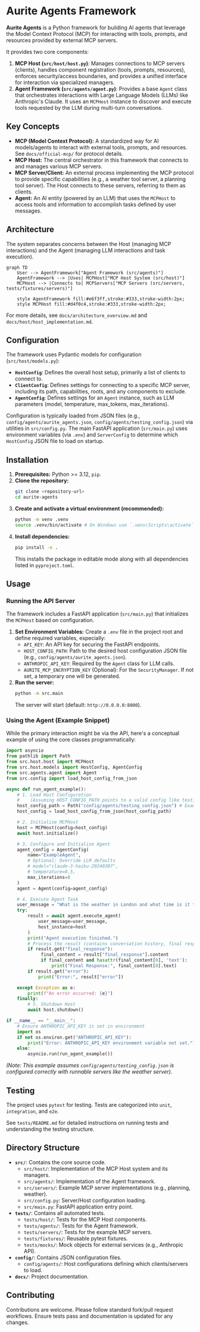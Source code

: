 # Aurite Agents Framework

**Aurite Agents** is a Python framework for building AI agents that leverage the Model Context Protocol (MCP) for interacting with tools, prompts, and resources provided by external MCP servers.

It provides two core components:

1.  **MCP Host (`src/host/host.py`)**: Manages connections to MCP servers (clients), handles component registration (tools, prompts, resources), enforces security/access boundaries, and provides a unified interface for interaction via specialized managers.
2.  **Agent Framework (`src/agents/agent.py`)**: Provides a base `Agent` class that orchestrates interactions with Large Language Models (LLMs) like Anthropic's Claude. It uses an `MCPHost` instance to discover and execute tools requested by the LLM during multi-turn conversations.

## Key Concepts

*   **MCP (Model Context Protocol):** A standardized way for AI models/agents to interact with external tools, prompts, and resources. See `docs/official-mcp/` for protocol details.
*   **MCP Host:** The central orchestrator in this framework that connects to and manages various MCP servers.
*   **MCP Server/Client:** An external process implementing the MCP protocol to provide specific capabilities (e.g., a weather tool server, a planning tool server). The Host connects to these servers, referring to them as clients.
*   **Agent:** An AI entity (powered by an LLM) that uses the `MCPHost` to access tools and information to accomplish tasks defined by user messages.

## Architecture

The system separates concerns between the Host (managing MCP interactions) and the Agent (managing LLM interactions and task execution).

```mermaid
graph TD
    User --> AgentFramework["Agent Framework (src/agents)"]
    AgentFramework --> |Uses| MCPHost["MCP Host System (src/host)"]
    MCPHost --> |Connects to| MCPServers["MCP Servers (src/servers, tests/fixtures/servers)"]

    style AgentFramework fill:#e6f3ff,stroke:#333,stroke-width:2px;
    style MCPHost fill:#d4f0c4,stroke:#333,stroke-width:2px;
```

For more details, see `docs/architecture_overview.md` and `docs/host/host_implementation.md`.

## Configuration

The framework uses Pydantic models for configuration (`src/host/models.py`):

*   **`HostConfig`**: Defines the overall host setup, primarily a list of clients to connect to.
*   **`ClientConfig`**: Defines settings for connecting to a specific MCP server, including its path, capabilities, roots, and any components to exclude.
*   **`AgentConfig`**: Defines settings for an `Agent` instance, such as LLM parameters (model, temperature, max\_tokens, max\_iterations).

Configuration is typically loaded from JSON files (e.g., `config/agents/aurite_agents.json`, `config/agents/testing_config.json`) via utilities in `src/config.py`. The main FastAPI application (`src/main.py`) uses environment variables (via `.env`) and `ServerConfig` to determine which `HostConfig` JSON file to load on startup.

## Installation

1.  **Prerequisites:** Python >= 3.12, `pip`.
2.  **Clone the repository:**
    ```bash
    git clone <repository-url>
    cd aurite-agents
    ```
3.  **Create and activate a virtual environment (recommended):**
    ```bash
    python -m venv .venv
    source .venv/bin/activate # On Windows use `.venv\Scripts\activate`
    ```
4.  **Install dependencies:**
    ```bash
    pip install -e .
    ```
    This installs the package in editable mode along with all dependencies listed in `pyproject.toml`.

## Usage

### Running the API Server

The framework includes a FastAPI application (`src/main.py`) that initializes the `MCPHost` based on configuration.

1.  **Set Environment Variables:** Create a `.env` file in the project root and define required variables, especially:
    *   `API_KEY`: An API key for securing the FastAPI endpoints.
    *   `HOST_CONFIG_PATH`: Path to the desired host configuration JSON file (e.g., `config/agents/aurite_agents.json`).
    *   `ANTHROPIC_API_KEY`: Required by the `Agent` class for LLM calls.
    *   `AURITE_MCP_ENCRYPTION_KEY` (Optional): For the `SecurityManager`. If not set, a temporary one will be generated.
2.  **Run the server:**
    ```bash
    python -m src.main
    ```
    The server will start (default: `http://0.0.0.0:8000`).

### Using the Agent (Example Snippet)

While the primary interaction might be via the API, here's a conceptual example of using the core classes programmatically:

```python
import asyncio
from pathlib import Path
from src.host.host import MCPHost
from src.host.models import HostConfig, AgentConfig
from src.agents.agent import Agent
from src.config import load_host_config_from_json

async def run_agent_example():
    # 1. Load Host Configuration
    #    (Assuming HOST_CONFIG_PATH points to a valid config like testing_config.json)
    host_config_path = Path("config/agents/testing_config.json") # Example path
    host_config = load_host_config_from_json(host_config_path)

    # 2. Initialize MCPHost
    host = MCPHost(config=host_config)
    await host.initialize()

    # 3. Configure and Initialize Agent
    agent_config = AgentConfig(
        name="ExampleAgent",
        # Optional: Override LLM defaults
        # model="claude-3-haiku-20240307",
        # temperature=0.5,
        max_iterations=8
    )
    agent = Agent(config=agent_config)

    # 4. Execute Agent Task
    user_message = "What is the weather in London and what time is it there?"
    try:
        result = await agent.execute_agent(
            user_message=user_message,
            host_instance=host
        )
        print("Agent execution finished.")
        # Process the result (contains conversation history, final response, etc.)
        if result.get("final_response"):
             final_content = result["final_response"].content
             if final_content and hasattr(final_content[0], 'text'):
                 print("Final Response:", final_content[0].text)
        if result.get("error"):
            print("Error:", result["error"])

    except Exception as e:
        print(f"An error occurred: {e}")
    finally:
        # 5. Shutdown Host
        await host.shutdown()

if __name__ == "__main__":
    # Ensure ANTHROPIC_API_KEY is set in environment
    import os
    if not os.environ.get("ANTHROPIC_API_KEY"):
        print("Error: ANTHROPIC_API_KEY environment variable not set.")
    else:
        asyncio.run(run_agent_example())

```
*(Note: This example assumes `config/agents/testing_config.json` is configured correctly with runnable servers like the weather server).*

## Testing

The project uses `pytest` for testing. Tests are categorized into `unit`, `integration`, and `e2e`.

See `tests/README.md` for detailed instructions on running tests and understanding the testing structure.

## Directory Structure

*   **`src/`**: Contains the core source code.
    *   `src/host/`: Implementation of the MCP Host system and its managers.
    *   `src/agents/`: Implementation of the Agent framework.
    *   `src/servers/`: Example MCP server implementations (e.g., planning, weather).
    *   `src/config.py`: Server/Host configuration loading.
    *   `src/main.py`: FastAPI application entry point.
*   **`tests/`**: Contains all automated tests.
    *   `tests/host/`: Tests for the MCP Host components.
    *   `tests/agents/`: Tests for the Agent framework.
    *   `tests/servers/`: Tests for the example MCP servers.
    *   `tests/fixtures/`: Reusable pytest fixtures.
    *   `tests/mocks/`: Mock objects for external services (e.g., Anthropic API).
*   **`config/`**: Contains JSON configuration files.
    *   `config/agents/`: Host configurations defining which clients/servers to load.
*   **`docs/`**: Project documentation.

## Contributing

Contributions are welcome. Please follow standard fork/pull request workflows. Ensure tests pass and documentation is updated for any changes.
